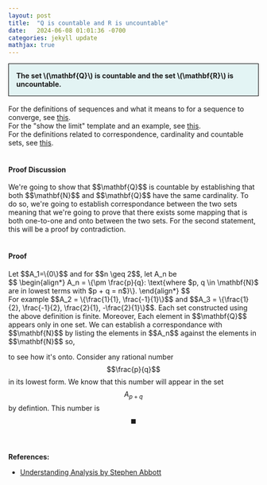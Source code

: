 ```yaml
---
layout: post
title:  "Q is countable and R is uncountable"
date:   2024-06-08 01:01:36 -0700
categories: jekyll update
mathjax: true
---
```

<div style="background-color: #E3F4F4; padding: 15px 15px 15px 15px; border:1px solid black;">
  <b>The set \(\mathbf{Q}\) is countable and the set \(\mathbf{R}\) is uncountable.</b>
</div>
<br>
For the definitions of sequences and what it means to for a sequence to converge, see <a href="https://strncat.github.io/jekyll/update/2024/05/21/analysis-seq-definitions.html">this</a>.
<br>
For the "show the limit" template and an example, see <a href="https://strncat.github.io/jekyll/update/2024/05/12/analysis-seq-limit-template.html">this</a>.
<br>
For the definitions related to correspondence, cardinality and countable sets, see <a href="https://strncat.github.io/jekyll/update/2024/06/07/analysis-card-definitions.html">this</a>.
<br>
<br>
<!------------------------------------------------------------------------------------>
<h4><b>Proof Discussion</b></h4>
We're going to show that $$\mathbf{Q}$$ is countable by establishing that both $$\mathbf{N}$$ and $$\mathbf{Q}$$ have the same cardinality. To do so, we're going to establish correspondance between the two sets meaning that we're going to prove that there exists some mapping that is both one-to-one and onto between the two sets. For the second statement, this will be a proof by contradiction.
<br>
<br>
<!------------------------------------------------------------------------------------>
<h4><b>Proof</b></h4>
Let $$A_1=\{0\}$$ and for $$n \geq 2$$, let A_n be
<div>
$$
\begin{align*}
A_n = \{\pm \frac{p}{q}: \text{where $p, q \in \mathbf{N}$ are in lowest terms with $p + q = n$}\}.
\end{align*}
$$
</div>
For example $$A_2 = \{\frac{1}{1}, \frac{-1}{1}\}$$ and $$A_3 = \{\frac{1}{2}, \frac{-1}{2}, \frac{2}{1}, -\frac{2}{1}\}$$. Each set constructed using the above definition is finite. Moreover, Each element in $$\mathbf{Q}$$ appears only in one set. We can establish a correspondance with $$\mathbf{N}$$ by listing the elements in $$A_n$$ against the elements in $$\mathbf{N}$$ so,


to see how it's onto. Consider any rational number $$\frac{p}{q}$$ in its lowest form. We know that this number will appear in the set $$A_{p+q}$$ by defintion. This number is 
$$\blacksquare$$
<br>
<br>
<!------------------------------------------------------------------------------------>
<b>References:</b>
<ul>
<li><a href="https://www.amazon.com/Understanding-Analysis-Undergraduate-Texts-Mathematics/dp/1493927116">Understanding Analysis by Stephen Abbott</a></li>
</ul>